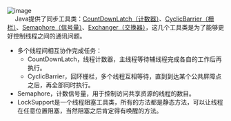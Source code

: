 


![image](https://gitee.com/wt1814/pic-host/raw/master/images/java/concurrent/concurrent-9.png)  
&emsp; Java提供了同步工具类：[CountDownLatch（计数器）](/docs/java/concurrent/CountDownLatch.md)、[CyclicBarrier（栅栏）](/docs/java/concurrent/CyclicBarrier.md)、[Semaphore（信号量）](/docs/java/concurrent/Semaphore.md)、[Exchanger（交换器）](/docs/java/concurrent/Exchanger.md)，这几个工具类是为了能够更好控制线程之间的通讯问题。  


* 多个线程间相互协作完成任务：  
    * CountDownLatch，线程计数器，主线程等待辅线程完成各自的工作后再执行。  
    * CyclicBarrier，回环栅栏，多个线程互相等待，直到到达某个公共屏障点之后，再全部同时执行。  
* Semaphore，计数信号量，用于控制访问共享资源的线程的数目。  
* LockSupport是一个线程阻塞工具类，所有的方法都是静态方法，可以让线程在任意位置阻塞，当然阻塞之后肯定得有唤醒的方法。 

<!--
浅谈 JUC 常用 4 大并发工具类！ 
https://mp.weixin.qq.com/s/bFFkmoAQ1MB_y7FSlfSLWw

并发工具类Phaser、Exchanger使用 
https://mp.weixin.qq.com/s/6evcGMWJ8VSNh-lmYJEbrQ

https://mp.weixin.qq.com/s/JCen6ppvWYNDnB5KCsrNEA
https://mp.weixin.qq.com/s/Ib8lpezEmfDDh3Dy4Q6iDA

java中如何模拟真正的同时并发请求？
https://www.cnblogs.com/yougewe/p/9745198.html

多线程进阶－CyclicBarrier 源码超详细解析，学到就赚到 
https://mp.weixin.qq.com/s/odsutVotjJjXFX4nAhb54w

java并发工具类
https://souche.yuque.com/beijing-myye7/dvgaei/ver0q9
-->
